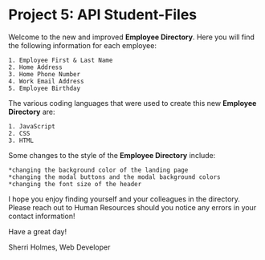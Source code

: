 # Project 5: API Student-Files
 
Welcome to the new and improved __Employee Directory__. Here you will find the following information for each employee:

    1. Employee First & Last Name
    2. Home Address
    3. Home Phone Number
    4. Work Email Address
    5. Employee Birthday 
    
 The various coding languages that were used to create this new __Employee Directory__ are: 
 
    1. JavaScript
    2. CSS
    3. HTML
    
Some changes to the style of the __Employee Directory__ include: 

    *changing the background color of the landing page
    *changing the modal buttons and the modal background colors
    *changing the font size of the header
    
I hope you enjoy finding yourself and your colleagues in the directory. Please reach out to Human Resources should you notice any errors in your contact information!

Have a great day!

Sherri Holmes, Web Developer
